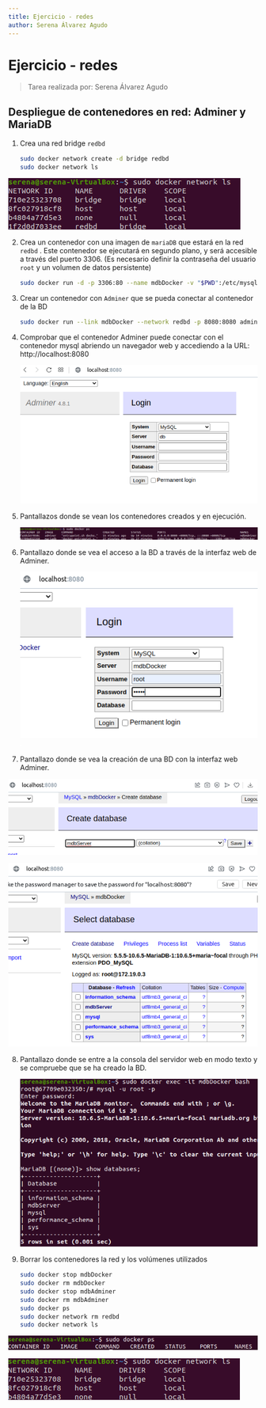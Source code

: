 ```yaml
---
title: Ejercicio - redes
author: Serena Álvarez Agudo
---
```


# Ejercicio - redes



> Tarea realizada por: Serena Álvarez Agudo



## Despliegue de contenedores en red: Adminer y MariaDB

1. Crea una red bridge `redbd`

   ```bash
   sudo docker network create -d bridge redbd   
   sudo docker network ls
   ```

![Captura de pantalla de 2022-01-28 08-46-21](docker-redes.assets/Captura%20de%20pantalla%20de%202022-01-28%2008-46-21.png)



2. Crea un contenedor con una imagen de `mariaDB` que estará en la red `redbd` . Este contenedor se ejecutará en segundo plano, y será accesible a través del puerto 3306. (Es necesario definir la contraseña del usuario `root` y un volumen de datos persistente)

   ```bash
   sudo docker run -d -p 3306:80 --name mdbDocker -v "$PWD":/etc/mysql/conf.d  --network redbd -d --env MARIADB_ROOT_PASSWORD=admin mariadb
   ```

   

3. Crear un contenedor con `Adminer` que se pueda conectar al contenedor de la BD

   ```bash
   sudo docker run --link mdbDocker --network redbd -p 8080:8080 adminer
   ```



4. Comprobar que el contenedor Adminer puede conectar con el contenedor mysql
   abriendo un navegador web y accediendo a la URL: http://localhost:8080

   ![Captura de pantalla de 2022-01-28 09-14-48](docker-redes.assets/Captura%20de%20pantalla%20de%202022-01-28%2009-14-48.png)

   

5. Pantallazos donde se vean los contenedores creados y en ejecución.

   ![Captura de pantalla de 2022-01-28 09-34-46](docker-redes.assets/Captura%20de%20pantalla%20de%202022-01-28%2009-34-46.png)



6. Pantallazo donde se vea el acceso a la BD a través de la interfaz web de Adminer.

   ![Captura de pantalla de 2022-01-28 09-36-22](docker-redes.assets/Captura%20de%20pantalla%20de%202022-01-28%2009-36-22.png)![Captura de pantalla de 2022-01-28 09-21-14](docker-redes.assets/Captura%20de%20pantalla%20de%202022-01-28%2009-21-14.png)

7.  Pantallazo donde se vea la creación de una BD con la interfaz web Adminer.

   

   ![Captura de pantalla de 2022-01-28 09-23-15](docker-redes.assets/Captura%20de%20pantalla%20de%202022-01-28%2009-23-15.png)

   

![Captura de pantalla de 2022-01-28 09-23-34](docker-redes.assets/Captura%20de%20pantalla%20de%202022-01-28%2009-23-34.png)



8. Pantallazo donde se entre a la consola del servidor web en modo texto y se compruebe que se ha creado la BD.

   ![Captura de pantalla de 2022-01-28 09-33-26](docker-redes.assets/Captura%20de%20pantalla%20de%202022-01-28%2009-33-26.png)



9. Borrar los contenedores la red y los volúmenes utilizados

   ```bash
   sudo docker stop mdbDocker
   sudo docker rm mdbDocker
   sudo docker stop mdbAdminer
   sudo docker rm mdbAdminer
   sudo docker ps
   sudo docker network rm redbd
   sudo docker network ls
   ```

![Captura de pantalla de 2022-01-28 09-49-15](docker-redes.assets/Captura%20de%20pantalla%20de%202022-01-28%2009-49-15.png)



![Captura de pantalla de 2022-01-28 09-50-26](docker-redes.assets/Captura%20de%20pantalla%20de%202022-01-28%2009-50-26.png)
